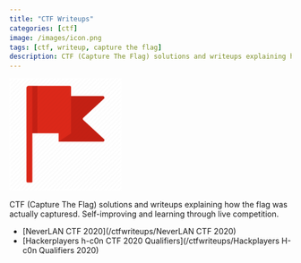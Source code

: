 ```yaml
---
title: "CTF Writeups"
categories: [ctf]
image: /images/icon.png
tags: [ctf, writeup, capture the flag]
description: CTF (Capture The Flag) solutions and writeups explaining how the flag was actually capturesd. Self-improving and learning through live competition.
---
```

<img src="/images/CTF/icon.png" width="200" height="200"/>

CTF (Capture The Flag) solutions and writeups explaining how the flag was actually capturesd. Self-improving and learning through live competition. 

* [NeverLAN CTF 2020](/ctfwriteups/NeverLAN CTF 2020)
* [Hackerplayers h-c0n CTF 2020 Qualifiers](/ctfwriteups/Hackplayers H-c0n Qualifiers 2020)

